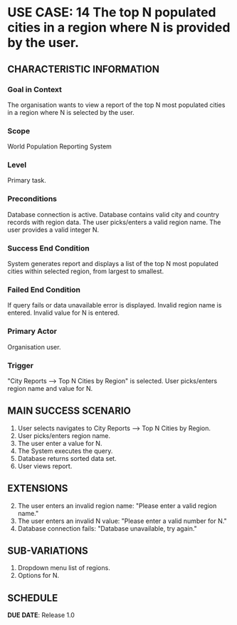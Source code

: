 # USE CASE: 14 The top N populated cities in a region where N is provided by the user.

## CHARACTERISTIC INFORMATION

### Goal in Context

The organisation wants to view a report of the top N most populated cities in a region where N is selected by the user.

### Scope

World Population Reporting System

### Level

Primary task.

### Preconditions

Database connection is active.
Database contains valid city and country records with region data.
The user picks/enters a valid region name.
The user provides a valid integer N.

### Success End Condition

System generates report and displays a list of the top N most populated cities within selected region, from largest to smallest.

### Failed End Condition

If query fails or data unavailable error is displayed.
Invalid region name is entered.
Invalid value for N is entered.

### Primary Actor

Organisation user.

### Trigger

"City Reports --> Top N Cities by Region" is selected.
User picks/enters region name and value for N.

## MAIN SUCCESS SCENARIO

1. User selects navigates to City Reports --> Top N Cities by Region.
2. User picks/enters region name.
3. The user enter a value for N.
4. The System executes the query.
5. Database returns sorted data set.
6. User views report.

## EXTENSIONS

2. The user enters an invalid region name: "Please enter a valid region name."
3. The user enters an invalid N value: "Please enter a valid number for N."
5. Database connection fails: "Database unavailable, try again."

## SUB-VARIATIONS

1. Dropdown menu list of regions.
2. Options for N.

## SCHEDULE

**DUE DATE**: Release 1.0

